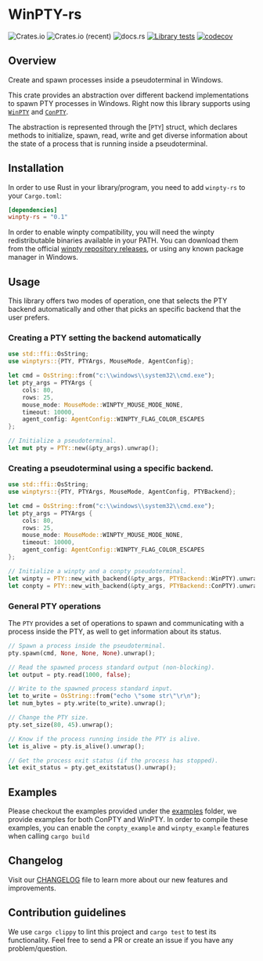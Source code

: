 # WinPTY-rs

![Crates.io](https://img.shields.io/crates/v/winpty-rs?style=flat-square)
![Crates.io (recent)](https://img.shields.io/crates/dr/winpty-rs)
![docs.rs](https://img.shields.io/docsrs/winpty-rs)
[![Library tests](https://github.com/andfoy/winpty-rs/actions/workflows/windows_stable.yml/badge.svg)](https://github.com/andfoy/winpty-rs/actions/workflows/windows_stable.yml)
[![codecov](https://codecov.io/gh/andfoy/winpty-rs/branch/main/graph/badge.svg?token=A15MPACXNX)](https://codecov.io/gh/andfoy/winpty-rs)

## Overview

Create and spawn processes inside a pseudoterminal in Windows.

This crate provides an abstraction over different backend implementations to spawn PTY processes in Windows.
Right now this library supports using [`WinPTY`] and [`ConPTY`].

The abstraction is represented through the [`PTY`] struct, which declares methods to initialize, spawn, read,
write and get diverse information about the state of a process that is running inside a pseudoterminal.

[`WinPTY`]: https://github.com/rprichard/winpty
[`ConPTY`]: https://docs.microsoft.com/en-us/windows/console/creating-a-pseudoconsole-session

## Installation
In order to use Rust in your library/program, you need to add `winpty-rs` to your `Cargo.toml`:

```toml
[dependencies]
winpty-rs = "0.1"
```

In order to enable winpty compatibility, you will need the winpty redistributable binaries available in your PATH.
You can download them from the official [winpty repository releases](https://github.com/rprichard/winpty/releases/tag/0.4.3), or using any known package manager in Windows.

## Usage
This library offers two modes of operation, one that selects the PTY backend automatically and other that picks an specific backend that the user
prefers.

### Creating a PTY setting the backend automatically
```rust
use std::ffi::OsString;
use winptyrs::{PTY, PTYArgs, MouseMode, AgentConfig};

let cmd = OsString::from("c:\\windows\\system32\\cmd.exe");
let pty_args = PTYArgs {
    cols: 80,
    rows: 25,
    mouse_mode: MouseMode::WINPTY_MOUSE_MODE_NONE,
    timeout: 10000,
    agent_config: AgentConfig::WINPTY_FLAG_COLOR_ESCAPES
};

// Initialize a pseudoterminal.
let mut pty = PTY::new(&pty_args).unwrap();
```

### Creating a pseudoterminal using a specific backend.
```rust
use std::ffi::OsString;
use winptyrs::{PTY, PTYArgs, MouseMode, AgentConfig, PTYBackend};

let cmd = OsString::from("c:\\windows\\system32\\cmd.exe");
let pty_args = PTYArgs {
    cols: 80,
    rows: 25,
    mouse_mode: MouseMode::WINPTY_MOUSE_MODE_NONE,
    timeout: 10000,
    agent_config: AgentConfig::WINPTY_FLAG_COLOR_ESCAPES
};

// Initialize a winpty and a conpty pseudoterminal.
let winpty = PTY::new_with_backend(&pty_args, PTYBackend::WinPTY).unwrap();
let conpty = PTY::new_with_backend(&pty_args, PTYBackend::ConPTY).unwrap();
```

### General PTY operations
The `PTY` provides a set of operations to spawn and communicating with a process inside the PTY,
as well to get information about its status.

```rust
// Spawn a process inside the pseudoterminal.
pty.spawn(cmd, None, None, None).unwrap();

// Read the spawned process standard output (non-blocking).
let output = pty.read(1000, false);

// Write to the spawned process standard input.
let to_write = OsString::from("echo \"some str\"\r\n");
let num_bytes = pty.write(to_write).unwrap();

// Change the PTY size.
pty.set_size(80, 45).unwrap();

// Know if the process running inside the PTY is alive.
let is_alive = pty.is_alive().unwrap();

// Get the process exit status (if the process has stopped).
let exit_status = pty.get_exitstatus().unwrap();
```

## Examples
Please checkout the examples provided under the [examples](src/examples) folder, we provide examples for both
ConPTY and WinPTY. In order to compile these examples, you can enable the `conpty_example` and `winpty_example`
features when calling `cargo build`

## Changelog
Visit our [CHANGELOG](CHANGELOG.md) file to learn more about our new features and improvements.

## Contribution guidelines
We use `cargo clippy` to lint this project and `cargo test` to test its functionality. Feel free to send a PR or create an issue if you have any problem/question.
